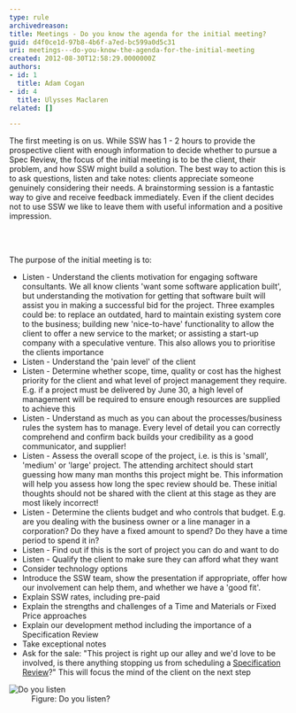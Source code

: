 ```yaml
---
type: rule
archivedreason: 
title: Meetings - Do you know the agenda for the initial meeting?
guid: d4f0ce1d-97b8-4b6f-a7ed-bc599a0d5c31
uri: meetings---do-you-know-the-agenda-for-the-initial-meeting
created: 2012-08-30T12:58:29.0000000Z
authors:
- id: 1
  title: Adam Cogan
- id: 4
  title: Ulysses Maclaren
related: []

---
```



<p>
                    The first meeting is on us. While SSW has 1 - 2 hours to provide the prospective
                    client with enough information to decide whether to pursue a Spec Review, the focus
                    of the initial meeting is to be the client, their problem, and how SSW might build
                    a solution. The best way to action this is to ask questions, listen and take notes&#58;
                    clients appreciate someone genuinely considering their needs. A brainstorming session
                    is a fantastic way to give and receive feedback immediately. Even if the client
                    decides not to use SSW we like to leave them with useful information and a positive
                    impression.
                </p>
<br><excerpt class='endintro'></excerpt><br>
<p>
                    The purpose of the initial meeting is to&#58;
                </p>
                <ul>
                    <li>Listen - Understand the clients motivation for engaging software consultants. We all know
                        clients 'want some software application built', but understanding the motivation
                        for getting that software built will assist you in making a successful bid for the
                        project. Three examples could be&#58; to replace an outdated, hard to maintain existing
                        system core to the business; building new 'nice-to-have' functionality to allow
                        the client to offer a new service to the market; or assisting a start-up company
                        with a speculative venture. This also allows you to prioritise the clients importance</li>
                    <li>Listen - Understand the 'pain level' of the client</li>
                    <li>Listen - Determine whether scope, time, quality or cost has the highest priority for the
                        client and what level of project management they require. E.g. if a project must
                        be delivered by June 30, a high level of management will be required to ensure enough
                        resources are supplied to achieve this</li>
                    <li>Listen - Understand as much as you can about the processes/business rules the system has
                        to manage. Every level of detail you can correctly comprehend and confirm back builds
                        your credibility as a good communicator, and supplier!</li>
                    <li>Listen - Assess the overall scope of the project, i.e. is this is 'small', 'medium' or 'large'
                        project. The attending architect should start guessing how many man months this project
                        might be. This information will help you assess how long the spec review should be.
                        These initial thoughts should not be shared with the client at this stage as they
                        are most likely incorrect!</li>
                    <li>Listen - Determine the clients budget and who controls that budget. E.g. are you dealing
                        with the business owner or a line manager in a corporation? Do they have a fixed
                        amount to spend? Do they have a time period to spend it in?</li>
                    <li>Listen - Find out if this is the sort of project you can do and want to do</li>
                    <li>Listen - Qualify the client to make sure they can afford what they want</li>
                    <li>Consider technology options</li>
                    <li>Introduce the SSW team, show the presentation if appropriate, offer how our involvement
                        can help them, and whether we have a 'good fit'.</li>
                    <li>Explain SSW rates, including pre-paid</li>
                    <li>Explain the strengths and challenges of a Time and Materials or Fixed Price approaches</li>
                    <li>Explain our development method including the importance of a Specification Review</li>
                    <li>Take exceptional notes</li>
                    <li>Ask for the sale&#58; &quot;This project is right up our alley and we'd love to be involved,
                        is there anything stopping us from scheduling a <a href="http&#58;//www.ssw.com.au/ssw/standards/rules/RulestoSuccessfulSalesAccountManagement.aspx#first-date">
                        Specification Review</a>?&quot; This will focus the mind of the client on the next step</li>
                </ul>
                <dl class="image">
                    <dt>
                        <img alt="Do you listen" src="/Management/Rules-to-Successful-Sales-and-Account-Management/PublishingImages/WomanListening.jpg" />
                    </dt>
                    <dd>
                        Figure&#58; Do you listen?</dd></dl>


